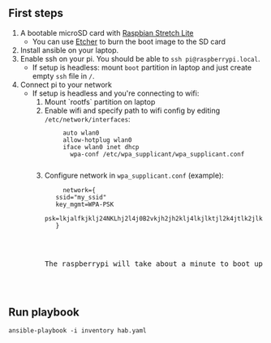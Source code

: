 
## First steps

1. A bootable microSD card with [Raspbian Stretch Lite](https://www.raspberrypi.org/downloads/raspbian/)
   * You can use [Etcher](https://www.balena.io/etcher/) to burn the boot image to the SD card
2. Install ansible on your laptop.
3. Enable ssh on your pi. You should be able to `ssh pi@raspberrypi.local`.
   * If setup is headless: mount `boot` partition in laptop and just create empty `ssh` file in `/`.
4. Connect pi to your network
   * If setup is headless and you're connecting to wifi:
	    <ol>
		  <li>Mount `rootfs` partition on laptop</li>
      <li>Enable wifi and specify path to wifi config by editing <code>/etc/network/interfaces</code>:</li>
		  <code><pre>
		  auto wlan0
		  allow-hotplug wlan0
		  iface wlan0 inet dhcp
     	    wpa-conf /etc/wpa_supplicant/wpa_supplicant.conf
	  	</pre></code>
		  <li>Configure network in <code>wpa_supplicant.conf</code> (example):</li>
		  <code><pre>
		  network={
        ssid="my_ssid"
        key_mgmt=WPA-PSK
        psk=lkjalfkjklj24NKLhj2l4j0B2vkjh2jh2klj4lkjlktjl2k4jtlk2jlk
  		}
  		<pre></code>
		  <li>The raspberrypi will take about a minute to boot up and connect to the network.</li>
			</ol>

## Run playbook

`ansible-playbook -i inventory hab.yaml`
